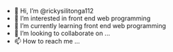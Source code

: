 - 👋 Hi, I’m @rickysilitonga112
- 👀 I’m interested in front end web programming
- 🌱 I’m currently learning front end web programming
- 💞️ I’m looking to collaborate on ...
- 📫 How to reach me ...

<!---
rickysilitonga112/rickysilitonga112 is a ✨ special ✨ repository because its `README.md` (this file) appears on your GitHub profile.
You can click the Preview link to take a look at your changes.
--->
